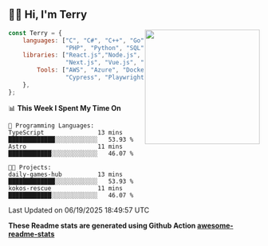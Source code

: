 <h2>👋🏻 Hi, I'm Terry</h2>

<img align='right' src="https://media.giphy.com/media/fkZukR450RQ1qnGaq9/giphy.gif" width="230">

```javascript
const Terry = {
    languages: ["C", "C#", "C++", "Go", "Java", "Javascript",
                "PHP", "Python", "SQL", "Typescript"],
    libraries: ["React.js","Node.js", ".Net", "Express.js",
                "Next.js", "Vue.js", "Astro.js", "CUDA"],
        Tools: ["AWS", "Azure", "Docker🐳", "Git", "Figma",
                "Cypress", "Playwright", "Postman", "Jira"],
    },
};
```
<!--START_SECTION:waka-->
📊 **This Week I Spent My Time On** 

```text
💬 Programming Languages: 
TypeScript               13 mins             █████████████░░░░░░░░░░░░   53.93 % 
Astro                    11 mins             ████████████░░░░░░░░░░░░░   46.07 % 

🐱‍💻 Projects: 
daily-games-hub          13 mins             █████████████░░░░░░░░░░░░   53.93 % 
kokos-rescue             11 mins             ████████████░░░░░░░░░░░░░   46.07 % 
```


 Last Updated on 06/19/2025 18:49:57 UTC
<!--END_SECTION:waka-->

**These Readme stats are generated using Github Action [awesome-readme-stats](https://github.com/anmol098/waka-readme-stats)**
